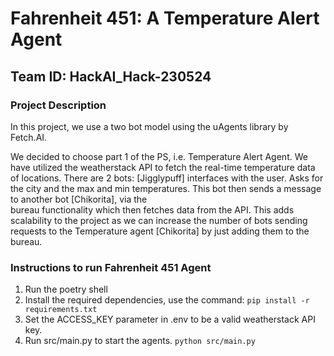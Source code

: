 # Fahrenheit 451: A Temperature Alert Agent
## Team ID: HackAI_Hack-230524
### Project Description
In this project, we use a two bot model using the uAgents library by Fetch.AI.

We decided to choose part 1 of the PS, i.e. Temperature Alert Agent.
We have utilized the weatherstack API to fetch the real-time temperature data of locations.
There are 2 bots:
  [Jigglypuff] interfaces with the user. Asks for the city and the max and min temperatures. This bot then sends a message to another bot [Chikorita], via the     
  bureau functionality which then fetches data from the API. This adds scalability to the project as we can increase the number of bots sending requests to the 
  Temperature agent [Chikorita] by just adding them to the bureau.

### Instructions to run Fahrenheit 451 Agent
1. Run the poetry shell
2. Install the required dependencies, use the command:
`pip install -r requirements.txt`
4. Set the ACCESS_KEY parameter in .env to be a valid weatherstack API key. 
3. Run src/main.py to start the agents.
`python src/main.py`




